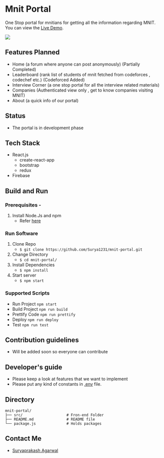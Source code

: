 # Mnit Portal

One Stop portal for mnitians for getting all the information regarding MNIT.
You can view the [Live Demo](https://mnit-portal.web.app/).

<a href='https://mnit-portal.web.app/' target='_blank'>
    <img src="https://img.shields.io/badge/Project%20Status-Live-green"></a>
</a>

## Features Planned

- Home (a forum where anyone can post anonymously) (Partially Completed)
- Leaderboard (rank list of students of mnit fetched from codeforces , codechef etc.) (Codeforced Added)
- Interview Corner (a one stop portal for all the interview related materials)
- Companies (Authenticated view only , get to know companies visiting MNIT)
- About (a quick info of our portal)

## Status

- The portal is in development phase

## Tech Stack

- React.js
  - create-react-app
  - bootstrap
  - redux
- Firebase

## Build and Run

### Prerequisites -

1. Install Node.Js and npm
   - Refer [here](https://nodejs.org/en/download/)

### Run Software

1. Clone Repo
   - `$ git clone https://github.com/Surya1231/mnit-portal.git`
2. Change Directory
   - `$ cd mnit-portal/`
3. Install Dependencies
   - `$ npm install`
4. Start server
   - `$ npm start`

### Supported Scripts

- Run Project `npm start`
- Build Project `npm run build`
- Prettify Code `npm run prettify`
- Deploy `npm run deploy`
- Test `npm run test`

## Contribution guidelines

- Will be added soon so everyone can contribute

## Developer's guide

- Please keep a look at features that we want to implement
- Please put any kind of constants in [.env](.env) file.

## Directory

    mnit-portal/
    ├── src/                    # Fron-end Folder
    ├── README.md               # README file
    └── package.js              # Holds packages

## Contact Me

- [Suryaprakash Agarwal](https://surya1231.github.io/)
